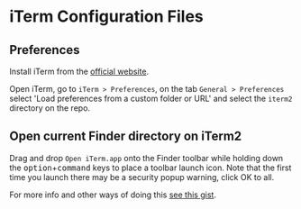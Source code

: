 # iTerm Configuration Files

## Preferences
Install iTerm from the [official website](https://iterm2.com/downloads.html).

Open iTerm, go to `iTerm > Preferences`, on the tab `General > Preferences`
select 'Load preferences from a custom folder or URL' and select the `iterm2`
directory on the repo.

## Open current Finder directory on iTerm2
Drag and drop `Open iTerm.app` onto the Finder toolbar while holding down the <kbd>option</kbd>+<kbd>command</kbd> keys to place a toolbar launch icon. Note that the first time you launch there may be a security popup warning, click OK to all.

For more info and other ways of doing this [see this gist](https://gist.githubusercontent.com/pdanford/158d74e2026f393e953ed43ff8168ec1/raw/e10e24d69d74746a7fad175503e1c7371fd73730/README.md).
